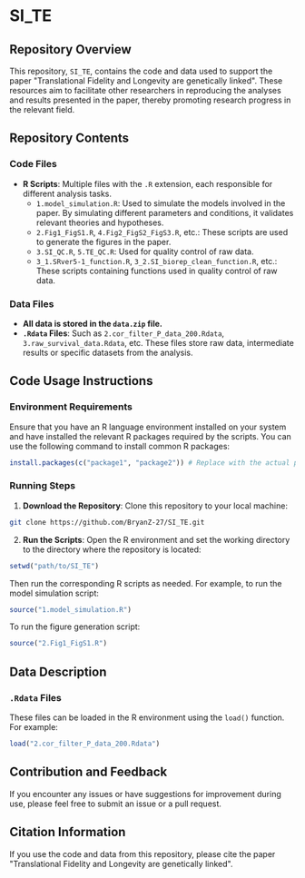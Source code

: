 # SI_TE

## Repository Overview
This repository, `SI_TE`, contains the code and data used to support the paper "Translational Fidelity and Longevity are genetically linked". These resources aim to facilitate other researchers in reproducing the analyses and results presented in the paper, thereby promoting research progress in the relevant field.

## Repository Contents
### Code Files
- **R Scripts**: Multiple files with the `.R` extension, each responsible for different analysis tasks.
    - `1.model_simulation.R`: Used to simulate the models involved in the paper. By simulating different parameters and conditions, it validates relevant theories and hypotheses.
    - `2.Fig1_FigS1.R`, `4.Fig2_FigS2_FigS3.R`, etc.: These scripts are used to generate the figures in the paper.
    - `3.SI_QC.R`, `5.TE_QC.R`: Used for quality control of raw data.
    - `3_1.SRver5-1_function.R`, `3_2.SI_biorep_clean_function.R`, etc.: These scripts containing functions used in quality control of raw data.

### Data Files
- **All data is stored in the `data.zip` file.**
- **`.Rdata` Files**: Such as `2.cor_filter_P_data_200.Rdata`, `3.raw_survival_data.Rdata`, etc. These files store raw data, intermediate results or specific datasets from the analysis.

## Code Usage Instructions
### Environment Requirements
Ensure that you have an R language environment installed on your system and have installed the relevant R packages required by the scripts. You can use the following command to install common R packages:
```R
install.packages(c("package1", "package2")) # Replace with the actual package names
```

### Running Steps
1. **Download the Repository**: Clone this repository to your local machine:
```bash
git clone https://github.com/BryanZ-27/SI_TE.git
```
2. **Run the Scripts**: Open the R environment and set the working directory to the directory where the repository is located:
```R
setwd("path/to/SI_TE")
```
Then run the corresponding R scripts as needed. For example, to run the model simulation script:
```R
source("1.model_simulation.R")
```
To run the figure generation script:
```R
source("2.Fig1_FigS1.R")
```

## Data Description
### `.Rdata` Files
These files can be loaded in the R environment using the `load()` function. For example:
```R
load("2.cor_filter_P_data_200.Rdata")
```

## Contribution and Feedback
If you encounter any issues or have suggestions for improvement during use, please feel free to submit an issue or a pull request.

## Citation Information
If you use the code and data from this repository, please cite the paper "Translational Fidelity and Longevity are genetically linked".
